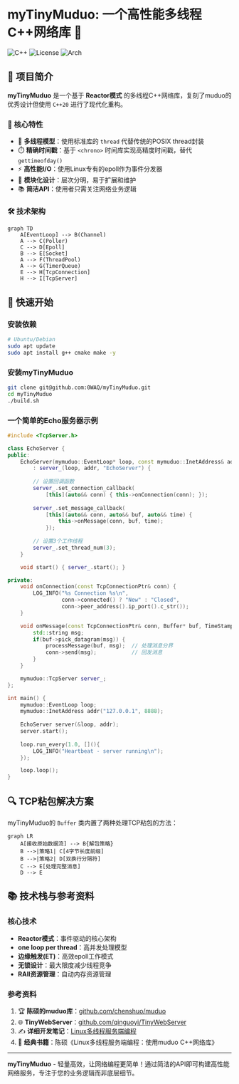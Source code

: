 # myTinyMuduo: 一个高性能多线程C++网络库 🚀

![C++](https://img.shields.io/badge/C++-20-blue?logo=c++)
![License](https://img.shields.io/badge/License-MIT-green)
![Arch](https://img.shields.io/badge/Ubuntu-Linux_epoll-blueviolet)

## 📖 项目简介

**myTinyMuduo** 是一个基于 **Reactor模式** 的多线程C++网络库，复刻了muduo的优秀设计但使用 `C++20` 进行了现代化重构。

### 🌟 核心特性
- 🧵 **多线程模型**：使用标准库的 `thread` 代替传统的POSIX thread封装
- ⏱️ **精确时间戳**：基于 `<chrono>` 时间库实现高精度时间戳，替代 `gettimeofday()`
- ⚡ **高性能I/O**：使用Linux专有的epoll作为事件分发器
- 🧩 **模块化设计**：层次分明，易于扩展和维护
- 📚 **简洁API**：使用者只需关注网络业务逻辑

### 🛠️ 技术架构
```mermaid
graph TD
    A[EventLoop] --> B(Channel)
    A --> C(Poller)
    C --> D[Epoll]
    B --> E[Socket]
    A --> F(ThreadPool)
    A --> G(TimerQueue)
    E --> H[TcpConnection]
    H --> I[TcpServer]
```

## 🚀 快速开始

### 安装依赖
```bash
# Ubuntu/Debian
sudo apt update
sudo apt install g++ cmake make -y
```

### 安装myTinyMuduo
```bash
git clone git@github.com:0WAQ/myTinyMuduo.git
cd myTinyMuduo
./build.sh
```

### 一个简单的Echo服务器示例
```cpp
#include <TcpServer.h>

class EchoServer {
public:
    EchoServer(mymuduo::EventLoop* loop, const mymuduo::InetAddress& addr)
        : server_(loop, addr, "EchoServer") {
        
        // 设置回调函数
        server_.set_connection_callback(
            [this](auto&& conn) { this->onConnection(conn); });
            
        server_.set_message_callback(
            [this](auto&& conn, auto&& buf, auto&& time) { 
                this->onMessage(conn, buf, time); 
            });
        
        // 设置3个工作线程
        server_.set_thread_num(3);
    }

    void start() { server_.start(); }

private:
    void onConnection(const TcpConnectionPtr& conn) {
        LOG_INFO("%s Connection %s\n", 
                 conn->connected() ? "New" : "Closed",
                 conn->peer_address().ip_port().c_str());
    }

    void onMessage(const TcpConnectionPtr& conn, Buffer* buf, TimeStamp time) {
        std::string msg;
        if(buf->pick_datagram(msg)) {
            processMessage(buf, msg);  // 处理消息分界
            conn->send(msg);           // 回发消息
        }
    }

    mymuduo::TcpServer server_;
};

int main() {
    mymuduo::EventLoop loop;
    mymuduo::InetAddress addr("127.0.0.1", 8888);
    
    EchoServer server(&loop, addr);
    server.start();
    
    loop.run_every(1.0, [](){
        LOG_INFO("Heartbeat - server running\n");
    });

    loop.loop();
}
```

## 🔍 TCP粘包解决方案
myTinyMuduo的 `Buffer` 类内置了两种处理TCP粘包的方法：
```mermaid
graph LR
    A[接收原始数据流] --> B{解包策略}
    B -->|策略1| C[4字节长度前缀]
    B -->|策略2| D[双换行分隔符]
    C --> E[处理完整消息]
    D --> E
```

## 📚 技术栈与参考资料
### 核心技术
- **Reactor模式**：事件驱动的核心架构
- **one loop per thread**：高并发处理模型
- **边缘触发(ET)**：高效epoll工作模式
- **无锁设计**：最大限度减少线程竞争
- **RAII资源管理**：自动内存资源管理

### 参考资料
1. 🏆 **陈硕的muduo库**：[github.com/chenshuo/muduo](https://github.com/chenshuo/muduo)
2. 🌐 **TinyWebServer**：[github.com/qinguoyi/TinyWebServer](https://github.com/qinguoyi/TinyWebServer)
3. ✍️ **详细开发笔记**：[Linux多线程服务端编程](https://www.cnblogs.com/S1mpleBug/p/16712003.html)
4. 📘 **经典书籍**：陈硕《Linux多线程服务端编程：使用muduo C++网络库》

---

**myTinyMuduo** - 轻量高效，让网络编程更简单！通过简洁的API即可构建高性能网络服务，专注于您的业务逻辑而非底层细节。